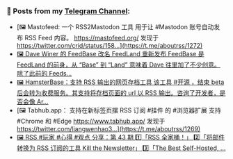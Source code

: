 ### 📰 Posts from my [Telegram Channel](https://t.me/s/aboutrss):
<!-- BLOG-POST-LIST:START -->
- [🖼 Mastofeed: 一个 RSS2Mastodon 工具 用于让 #Mastodon 账号自动发布 RSS Feed 内容。 https://mastofeed.org/ 发现于 https://twitter.com/crid/status/158...](https://t.me/aboutrss/1272)
- [🖼 Dave Winer 的 FeedBase 改名 FeedLand 重新发布 FeedBase 是 FeedLand 的前身，从 “Base” 到 “Land” 意味着 Dave 往里加了不少创意。除了此前的 Feeds...](https://t.me/aboutrss/1271)
- [🖼 HamsterBase：支持 RSS 输出的网页存档工具 该工具 #开源 ，结束 beta 后会转为收费服务。其支持将存档页面的 url 以 RSS 输出。咨询了开发者，是否会像 Ar...](https://t.me/aboutrss/1270)
- [🖼 Tabhub.app： 支持在新标签页摆 RSS 订阅 #挂件 的 #浏览器扩展 支持 #Chrome 和 #Edge https://www.tabhub.app/ 发现于 https://twitter.com/liangwenhao3...](https://t.me/aboutrss/1269)
- [🖼 RSS #玩家 #心得 #观点 分享：第 43 期 1️⃣「RSS 全家桶！」 2️⃣「将邮件转换为 RSS 订阅的工具 Kill the Newsletter」 3️⃣「The Best Self-Hosted, ...](https://t.me/aboutrss/1268)
<!-- BLOG-POST-LIST:END -->

<!--
**AboutRSS/AboutRSS** is a ✨ _special_ ✨ repository because its `README.md` (this file) appears on your GitHub profile.

Here are some ideas to get you started:

- 🔭 I’m currently working on ...
- 🌱 I’m currently learning ...
- 👯 I’m looking to collaborate on ...
- 🤔 I’m looking for help with ...
- 💬 Ask me about ...
- 📫 How to reach me: ...
- 😄 Pronouns: ...
- ⚡ Fun fact: ...
-->

